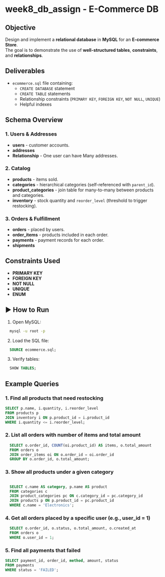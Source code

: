 # week8_db_assign - E-Commerce DB

## Objective
Design and implement a **relational database** in **MySQL** for an **E-commerce Store**.  
The goal is to demonstrate the use of **well-structured tables**, **constraints**, and **relationships**.

## Deliverables
- `ecommerce.sql` file containing:
  - `CREATE DATABASE` statement  
  - `CREATE TABLE` statements  
  - Relationship constraints (`PRIMARY KEY`, `FOREIGN KEY`, `NOT NULL`, `UNIQUE`)  
  - Helpful indexes

## Schema Overview

### 1. Users & Addresses
- **users** - customer accounts.  
- **addresses**   
- **Relationship** - One user can have Many addresses.

### 2. Catalog
- **products** - items sold.  
- **categories** - hierarchical categories (self-referenced with `parent_id`).  
- **product_categories** - join table for many-to-many between products and categories.  
- **inventory** - stock quantity and `reorder_level` (threshold to trigger restocking).  

### 3. Orders & Fulfillment
- **orders** - placed by users.  
- **order_items** - products included in each order.  
- **payments** - payment records for each order.  
- **shipments**  

## Constraints Used
- **PRIMARY KEY**  
- **FOREIGN KEY**  
- **NOT NULL** 
- **UNIQUE**  
- **ENUM** 

## ▶️ How to Run
1. Open MySQL:
```bash
  mysql -u root -p
```
2. Load the SQL file:
  ```sql
    SOURCE ecommerce.sql;
  ```
3. Verify tables:
  ```sql
    SHOW TABLES;
  ```

## Example Queries

### 1. Find all products that need restocking
  ```sql
  SELECT p.name, i.quantity, i.reorder_level
  FROM products p
  JOIN inventory i ON p.product_id = i.product_id
  WHERE i.quantity <= i.reorder_level;
  ```

### 2. List all orders with number of items and total amount
```sql
  SELECT o.order_id, COUNT(oi.product_id) AS items, o.total_amount
  FROM orders o
  JOIN order_items oi ON o.order_id = oi.order_id
  GROUP BY o.order_id, o.total_amount;
```

### 3. Show all products under a given category
```sql

  SELECT c.name AS category, p.name AS product
  FROM categories c
  JOIN product_categories pc ON c.category_id = pc.category_id
  JOIN products p ON p.product_id = pc.product_id
  WHERE c.name = 'Electronics';
```
### 4. Get all orders placed by a specific user (e.g., user_id = 1)
```sql
  SELECT o.order_id, o.status, o.total_amount, o.created_at
  FROM orders o
  WHERE o.user_id = 1;
```
### 5. Find all payments that failed
  ```sql
  SELECT payment_id, order_id, method, amount, status
  FROM payments
  WHERE status = 'FAILED';
```





